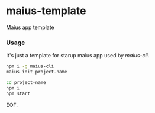 # maius-template
Maius app template


### Usage

It's just a template for starup maius app used by *maius-cli*.


```bash
npm i -g maius-cli
maius init project-name

cd project-name
npm i
npm start
```

EOF.
